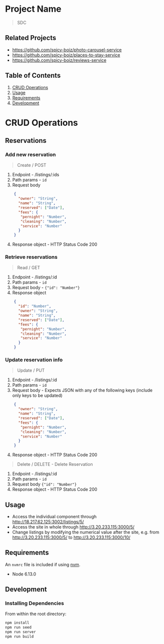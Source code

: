 # Project Name
> SDC
## Related Projects

  - https://github.com/spicy-boiz/photo-carousel-service
  - https://github.com/spicy-boiz/places-to-stay-service
  - https://github.com/spicy-boiz/reviews-service

## Table of Contents

1. [CRUD Operations](#CRUD)
1. [Usage](#Usage)
1. [Requirements](#requirements)
1. [Development](#development)

# CRUD Operations

  ## Reservations

### Add new reservation
  > Create / POST
  1. Endpoint
    - /listings/:ids
  2. Path params
    - `id`
  3. Request body
  ```json
      {
        "owner": "String",
        "name": "String",
        "reserved": ["Date"],
        "fees": {
         "pernight": "Number",
         "cleaning": "Number",
         "service": "Number"
        }
      }
  ```
  4. Response object
    - HTTP Status Code 200

### Retrieve reservations
  > Read / GET
  1. Endpoint
    - /listings/:id
  2. Path params
    - `id`
  3. Request body
    - `{"id": "Number"}`
  4. Response object
  ```json
      {
        "id": "Number",
        "owner": "String",
        "name": "String",
        "reserved": ["Date"],
        "fees": {
         "pernight": "Number",
         "cleaning": "Number",
         "service": "Number"
        }
      }
  ```

### Update reservation info
  > Update / PUT
  1. Endpoint
    - /listings/:id
  2. Path params
    - `id`
  3. Request body - Expects JSON with any of the following keys (include only keys to be updated)
  ```json
      {
        "owner": "String",
        "name": "String",
        "reserved": ["Date"],
        "fees": {
         "pernight": "Number",
         "cleaning": "Number",
         "service": "Number"
        }
      }
  ```
  4. Response object
    - HTTP Status Code 200

  > Delete / DELETE - Delete Reservation
  1. Endpoint
    - /listings/:id
  2. Path params
    - `id`
  3. Request body
    `{"id": "Number"}`
  4. Response object
    - HTTP Status Code 200

## Usage

- Access the individual component through http://18.217.62.125:3002/listings/5/
- Access the site in whole through http://3.20.233.115:3000/5/
- Change listings by modifying the numerical value after the site, e.g. from http://3.20.233.115:3000/5/ to http://3.20.233.115:3000/10/

## Requirements

An `nvmrc` file is included if using [nvm](https://github.com/creationix/nvm).

- Node 6.13.0

## Development

### Installing Dependencies

From within the root directory:

```sh
npm install
npm run seed
npm run server
npm run build

